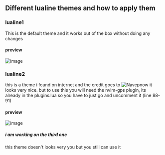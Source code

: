 ## Different lualine themes and how to apply them

### lualine1
This is the default theme and it works out of the box without doing any changes

#### preview
![image](https://user-images.githubusercontent.com/53911515/169336112-5e7b26d7-51f1-4bf3-b30e-c0b891cac4d3.png)

### lualine2
this is a theme i found on internet and the credit goes to ![Navepnow](https://github.com/NavePnow/dotfiles/blob/main/.config/nvim/lua/plugins/lualine.lua) it looks very nice. but to use this you will need the nvim-gps plugin, its already in the plugins.lua so you have to just go and uncomment it (line 88-91)

#### preview
![image](https://user-images.githubusercontent.com/53911515/169336597-c56d5a48-6467-43db-b73e-dabb735f4886.png)

##### i am working on the third one
this theme doesn't looks very you but you still can use it 
